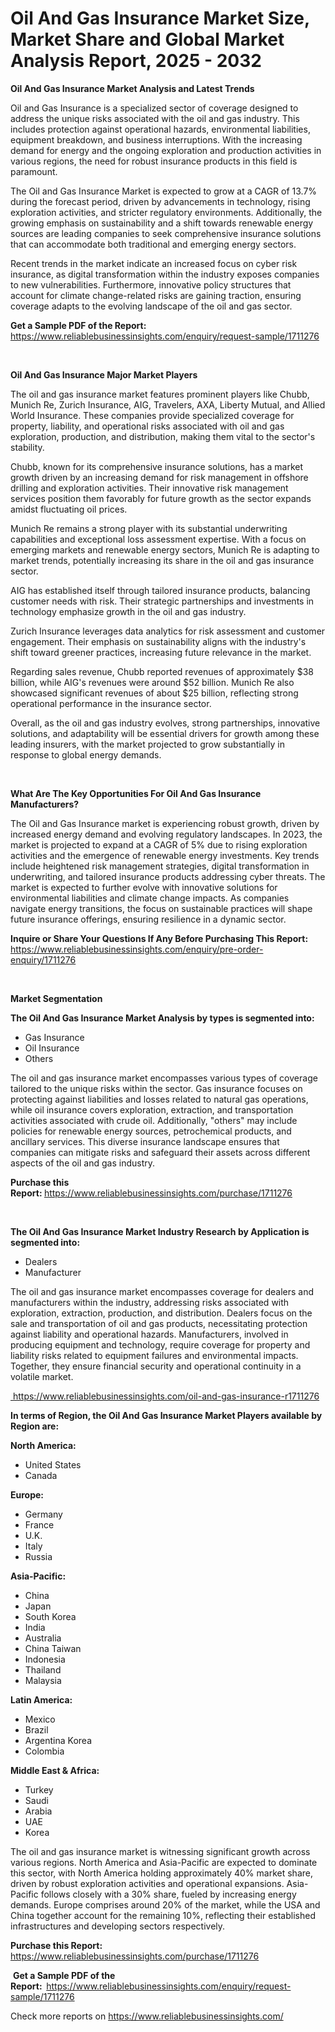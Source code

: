 <p><h1>Oil And Gas Insurance Market Size, Market Share and Global Market Analysis Report, 2025 - 2032</h1></p><p><strong>Oil And Gas Insurance Market Analysis and Latest Trends</strong></p>
<p><p>Oil and Gas Insurance is a specialized sector of coverage designed to address the unique risks associated with the oil and gas industry. This includes protection against operational hazards, environmental liabilities, equipment breakdown, and business interruptions. With the increasing demand for energy and the ongoing exploration and production activities in various regions, the need for robust insurance products in this field is paramount. </p><p>The Oil and Gas Insurance Market is expected to grow at a CAGR of 13.7% during the forecast period, driven by advancements in technology, rising exploration activities, and stricter regulatory environments. Additionally, the growing emphasis on sustainability and a shift towards renewable energy sources are leading companies to seek comprehensive insurance solutions that can accommodate both traditional and emerging energy sectors. </p><p>Recent trends in the market indicate an increased focus on cyber risk insurance, as digital transformation within the industry exposes companies to new vulnerabilities. Furthermore, innovative policy structures that account for climate change-related risks are gaining traction, ensuring coverage adapts to the evolving landscape of the oil and gas sector.</p></p>
<p><strong>Get a Sample PDF of the Report:&nbsp;</strong> <a href="https://www.reliablebusinessinsights.com/enquiry/request-sample/1711276?utm_campaign=3084&utm_medium=2&utm_source=Github&utm_content=ia&utm_term=10032025&utm_id=oil-and-gas-insurance">https://www.reliablebusinessinsights.com/enquiry/request-sample/1711276</a></p>
<p>&nbsp;</p>
<p><strong>Oil And Gas Insurance Major Market Players</strong></p>
<p><p>The oil and gas insurance market features prominent players like Chubb, Munich Re, Zurich Insurance, AIG, Travelers, AXA, Liberty Mutual, and Allied World Insurance. These companies provide specialized coverage for property, liability, and operational risks associated with oil and gas exploration, production, and distribution, making them vital to the sector's stability.</p><p>Chubb, known for its comprehensive insurance solutions, has a market growth driven by an increasing demand for risk management in offshore drilling and exploration activities. Their innovative risk management services position them favorably for future growth as the sector expands amidst fluctuating oil prices.</p><p>Munich Re remains a strong player with its substantial underwriting capabilities and exceptional loss assessment expertise. With a focus on emerging markets and renewable energy sectors, Munich Re is adapting to market trends, potentially increasing its share in the oil and gas insurance sector.</p><p>AIG has established itself through tailored insurance products, balancing customer needs with risk. Their strategic partnerships and investments in technology emphasize growth in the oil and gas industry.</p><p>Zurich Insurance leverages data analytics for risk assessment and customer engagement. Their emphasis on sustainability aligns with the industry's shift toward greener practices, increasing future relevance in the market.</p><p>Regarding sales revenue, Chubb reported revenues of approximately $38 billion, while AIG's revenues were around $52 billion. Munich Re also showcased significant revenues of about $25 billion, reflecting strong operational performance in the insurance sector.</p><p>Overall, as the oil and gas industry evolves, strong partnerships, innovative solutions, and adaptability will be essential drivers for growth among these leading insurers, with the market projected to grow substantially in response to global energy demands.</p></p>
<p>&nbsp;</p>
<p><strong>What Are The Key Opportunities For Oil And Gas Insurance Manufacturers?</strong></p>
<p><p>The Oil and Gas Insurance market is experiencing robust growth, driven by increased energy demand and evolving regulatory landscapes. In 2023, the market is projected to expand at a CAGR of 5% due to rising exploration activities and the emergence of renewable energy investments. Key trends include heightened risk management strategies, digital transformation in underwriting, and tailored insurance products addressing cyber threats. The market is expected to further evolve with innovative solutions for environmental liabilities and climate change impacts. As companies navigate energy transitions, the focus on sustainable practices will shape future insurance offerings, ensuring resilience in a dynamic sector.</p></p>
<p><strong>Inquire or Share Your Questions If Any Before Purchasing This Report:</strong> <a href="https://www.reliablebusinessinsights.com/enquiry/pre-order-enquiry/1711276?utm_campaign=3084&utm_medium=2&utm_source=Github&utm_content=ia&utm_term=10032025&utm_id=oil-and-gas-insurance">https://www.reliablebusinessinsights.com/enquiry/pre-order-enquiry/1711276</a></p>
<p>&nbsp;</p>
<p><strong>Market Segmentation</strong></p>
<p><strong>The Oil And Gas Insurance Market Analysis by types is segmented into:</strong></p>
<p><ul><li>Gas Insurance</li><li>Oil Insurance</li><li>Others</li></ul></p>
<p><p>The oil and gas insurance market encompasses various types of coverage tailored to the unique risks within the sector. Gas insurance focuses on protecting against liabilities and losses related to natural gas operations, while oil insurance covers exploration, extraction, and transportation activities associated with crude oil. Additionally, "others" may include policies for renewable energy sources, petrochemical products, and ancillary services. This diverse insurance landscape ensures that companies can mitigate risks and safeguard their assets across different aspects of the oil and gas industry.</p></p>
<p><strong>Purchase this Report:&nbsp;</strong><a href="https://www.reliablebusinessinsights.com/purchase/1711276?utm_campaign=3084&utm_medium=2&utm_source=Github&utm_content=ia&utm_term=10032025&utm_id=oil-and-gas-insurance">https://www.reliablebusinessinsights.com/purchase/1711276</a></p>
<p>&nbsp;</p>
<p><strong>The Oil And Gas Insurance Market Industry Research by Application is segmented into:</strong></p>
<p><ul><li>Dealers</li><li>Manufacturer</li></ul></p>
<p><p>The oil and gas insurance market encompasses coverage for dealers and manufacturers within the industry, addressing risks associated with exploration, extraction, production, and distribution. Dealers focus on the sale and transportation of oil and gas products, necessitating protection against liability and operational hazards. Manufacturers, involved in producing equipment and technology, require coverage for property and liability risks related to equipment failures and environmental impacts. Together, they ensure financial security and operational continuity in a volatile market.</p></p>
<p><a href="https://www.reliablebusinessinsights.com/oil-and-gas-insurance-r1711276?utm_campaign=3084&utm_medium=2&utm_source=Github&utm_content=ia&utm_term=10032025&utm_id=oil-and-gas-insurance">&nbsp;https://www.reliablebusinessinsights.com/oil-and-gas-insurance-r1711276</a></p>
<p><strong>In terms of Region, the Oil And Gas Insurance Market Players available by Region are:</strong></p>
<p>
    <p> <strong> North America: </strong>
        <ul>
            <li>United States</li>
            <li>Canada</li>
        </ul>
        </p> 
    <p> <strong> Europe: </strong>
        <ul>
            <li>Germany</li>
            <li>France</li>
            <li>U.K.</li>
            <li>Italy</li>
            <li>Russia</li>
        </ul>
        </p> 
    <p> <strong> Asia-Pacific: </strong>
        <ul>
            <li>China</li>
            <li>Japan</li>
            <li>South Korea</li>
            <li>India</li>
            <li>Australia</li>
            <li>China Taiwan</li>
            <li>Indonesia</li>
            <li>Thailand</li>
            <li>Malaysia</li>
        </ul>
        </p> 
    <p> <strong> Latin America: </strong>
        <ul>
            <li>Mexico</li>
            <li>Brazil</li>
            <li>Argentina Korea</li>
            <li>Colombia</li>
        </ul>
        </p> 
    <p> <strong> Middle East & Africa: </strong>
        <ul>
            <li>Turkey</li>
            <li>Saudi</li>
            <li>Arabia</li>
            <li>UAE</li>
            <li>Korea</li>
        </ul>
    </p>
    </p>
<p><p>The oil and gas insurance market is witnessing significant growth across various regions. North America and Asia-Pacific are expected to dominate this sector, with North America holding approximately 40% market share, driven by robust exploration activities and operational expansions. Asia-Pacific follows closely with a 30% share, fueled by increasing energy demands. Europe comprises around 20% of the market, while the USA and China together account for the remaining 10%, reflecting their established infrastructures and developing sectors respectively.</p></p>
<p><strong>Purchase this Report: </strong><a href="https://www.reliablebusinessinsights.com/purchase/1711276?utm_campaign=3084&utm_medium=2&utm_source=Github&utm_content=ia&utm_term=10032025&utm_id=oil-and-gas-insurance">https://www.reliablebusinessinsights.com/purchase/1711276</a></p>
<p>&nbsp;<strong>Get a Sample PDF of the Report:&nbsp;&nbsp;</strong><a href="https://www.reliablebusinessinsights.com/enquiry/request-sample/1711276?utm_campaign=3084&utm_medium=2&utm_source=Github&utm_content=ia&utm_term=10032025&utm_id=oil-and-gas-insurance">https://www.reliablebusinessinsights.com/enquiry/request-sample/1711276</a></p>
<p><strong></strong></p>
<p>Check more reports on <a href="https://www.reliablebusinessinsights.com/?utm_campaign=3084&utm_medium=2&utm_source=Github&utm_content=ia&utm_term=10032025&utm_id=oil-and-gas-insurance">https://www.reliablebusinessinsights.com/</a></p>